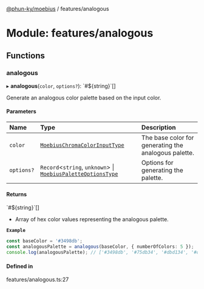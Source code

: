 [@phun-ky/moebius](../README.md) / features/analogous

# Module: features/analogous

## Functions

### analogous

▸ **analogous**(`color`, `options?`): \`#${string}\`[]

Generate an analogous color palette based on the input color.

#### Parameters

| Name | Type | Description |
| :------ | :------ | :------ |
| `color` | [`MoebiusChromaColorInputType`](types.md#moebiuschromacolorinputtype) | The base color for generating the analogous palette. |
| `options?` | `Record`<`string`, `unknown`\> \| [`MoebiusPaletteOptionsType`](types.md#moebiuspaletteoptionstype) | Options for generating the palette. |

#### Returns

\`#${string}\`[]

- Array of hex color values representing the analogous palette.

**`Example`**

```ts
const baseColor = '#3498db';
const analogousPalette = analogous(baseColor, { numberOfColors: 5 });
console.log(analogousPalette); // ['#3498db', '#75db34', '#dbd134', '#db7434', '#db3474']
```

#### Defined in

features/analogous.ts:27
